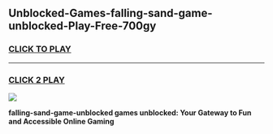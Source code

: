 
## Unblocked-Games-falling-sand-game-unblocked-Play-Free-700gy
<h3>
<a href="https://premium76.site?title=falling-sand-game-unblocked&ref=23A">CLICK TO PLAY</a></h3>
<hr>

<h3>
<a href="https://premium76.site?title=falling-sand-game-unblocked&ref=23A">CLICK 2 PLAY</a>
  
</h3>

<a href="https://premium76.site?title=falling-sand-game-unblocked&ref=23A"><img src="https://clearcache.store/games.png"></a>


**falling-sand-game-unblocked games unblocked: Your Gateway to Fun and Accessible Online Gaming**
